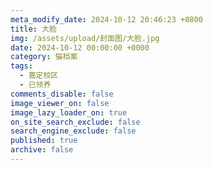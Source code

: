 ```yaml
---
meta_modify_date: 2024-10-12 20:46:23 +0800
title: 大脸
img: /assets/upload/封面图/大脸.jpg
date: 2024-10-12 00:00:00 +0000
category: 猫档案
tags:
  - 嘉定校区
  - 已领养
comments_disable: false
image_viewer_on: false
image_lazy_loader_on: true
on_site_search_exclude: false
search_engine_exclude: false
published: true
archive: false
---
```

